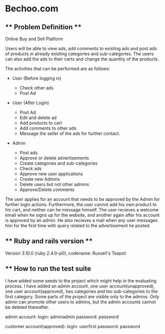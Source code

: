 # Bechoo.com

## ** Problem Definition **

  Online Buy and Sell Platform

Users will be able to view ads, add comments to existing ads and post ads of products in already existing categories and sub-categories. The users can also add the ads to their carts and change the quantity of the products.

The activities that can be performed are as follows:

* User (Before logging in)
  * Check other ads
  * Post Ad
* User (After Login)
  * Post Ad
  * Edit and delete ad
  * Add products to cart
  * Add comments to other ads
  * Message the seller of the ads for further contact.

* Admin
  * Post ads
  * Approve or delete advertisements
  * Create categories and sub-categories
  * Check ads
  * Approve new user applications
  * Create new Admins
  * Delete users but not other admins
  * Approve/Delete comments

The user applies for an account that needs to be approved by the Admin for further login actions. Furthermore, the user cannot add his own product to his cart, and neither can he message himself. The user recieves a welcome email when he signs up for the website, and another again after his account is approved by an admin. He also recieves a mail when any user messages him for the first time with query related to the advertisement he posted.

## ** Ruby and rails version **

  Version 3.10.0 (ruby 2.4.0-p0), codename: Russell's Teapot

## ** How to run the test suite

  I have added some seeds to the project which might help in the evaluating process. I have added an admin account, one user account(unapproved), one user account(approved), two categories and teo sub-categories to the first category. Some parts of the project are visible only to the admins. Only admin can promote other users to admins, but the admin accounts cannot be deleted thereafter.

  admin account:
    login: adminadmin
    password: password

  customer account(approved):
    login: userfirst
    password: password
